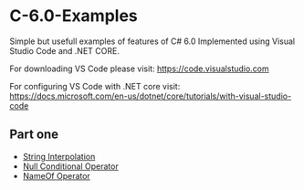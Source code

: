 # C-6.0-Examples
Simple but usefull examples of features of C# 6.0 Implemented using Visual Studio Code and .NET CORE.

For downloading VS Code please visit: https://code.visualstudio.com

For configuring VS Code with .NET core visit: https://docs.microsoft.com/en-us/dotnet/core/tutorials/with-visual-studio-code

## Part one
* [String Interpolation](https://docs.microsoft.com/en-us/dotnet/csharp/language-reference/keywords/interpolated-strings)
* [Null Conditional Operator](https://docs.microsoft.com/en-us/dotnet/csharp/language-reference/operators/null-conditional-operators)
* [NameOf Operator](https://docs.microsoft.com/en-us/dotnet/csharp/language-reference/keywords/nameof)
